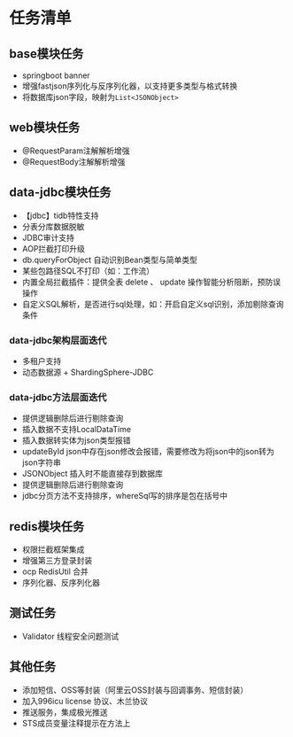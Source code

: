 # 任务清单
## base模块任务
- springboot banner
- 增强fastjson序列化与反序列化器，以支持更多类型与格式转换
- 将数据库json字段，映射为`List<JSONObject>`

## web模块任务
- @RequestParam注解解析增强
- @RequestBody注解解析增强

## data-jdbc模块任务
- 【jdbc】tidb特性支持
- 分表分库数据脱敏
- JDBC审计支持
- AOP拦截打印升级
- db.queryForObject 自动识别Bean类型与简单类型
- 某些包路径SQL不打印（如：工作流）
- 内置全局拦截插件：提供全表 delete 、 update 操作智能分析阻断，预防误操作
- 自定义SQL解析，是否进行sql处理，如：开启自定义sql识别，添加剔除查询条件

### data-jdbc架构层面迭代
- 多租户支持
- 动态数据源 + ShardingSphere-JDBC

### data-jdbc方法层面迭代
- 提供逻辑删除后进行剔除查询
- 插入数据不支持LocalDataTime
- 插入数据转实体为json类型报错
- updateById json中存在json修改会报错，需要修改为将json中的json转为json字符串
- JSONObject 插入时不能直接存到数据库
- 提供逻辑删除后进行剔除查询
- jdbc分页方法不支持排序，whereSql写的排序是包在括号中

## redis模块任务
- 权限拦截框架集成
- 增强第三方登录封装
- ocp RedisUtil 合并
- 序列化器、反序列化器

## 测试任务
- Validator 线程安全问题测试

## 其他任务
- 添加短信、OSS等封装（阿里云OSS封装与回调事务、短信封装）
- 加入996icu license 协议、木兰协议
- 推送服务，集成极光推送
- STS成员变量注释提示在方法上